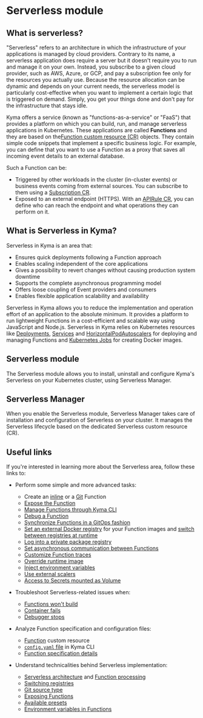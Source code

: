# Serverless module

## What is serverless?

"Serverless" refers to an architecture in which the infrastructure of your applications is managed by cloud providers. Contrary to its name, a serverless application does require a server but it doesn't require you to run and manage it on your own. Instead, you subscribe to a given cloud provider, such as AWS, Azure, or GCP, and pay a subscription fee only for the resources you actually use. Because the resource allocation can be dynamic and depends on your current needs, the serverless model is particularly cost-effective when you want to implement a certain logic that is triggered on demand. Simply, you get your things done and don't pay for the infrastructure that stays idle.

Kyma offers a service (known as "functions-as-a-service" or "FaaS") that provides a platform on which you can build, run, and manage serverless applications in Kubernetes. These applications are called **Functions** and they are based on the[Function custom resource (CR)](https://github.com/kyma-project/kyma/blob/main/docs/05-technical-reference/00-custom-resources/svls-01-function.md) objects. They contain simple code snippets that implement a specific business logic. For example, you can define that you want to use a Function as a proxy that saves all incoming event details to an external database.

Such a Function can be:

- Triggered by other workloads in the cluster (in-cluster events) or business events coming from external sources. You can subscribe to them using a [Subscription CR](https://github.com/kyma-project/kyma/blob/main/docs/05-technical-reference/00-custom-resources/evnt-01-subscription.md).
- Exposed to an external endpoint (HTTPS). With an [APIRule CR](https://github.com/kyma-project/kyma/blob/main/docs/05-technical-reference/00-custom-resources/apix-01-apirule.md), you can define who can reach the endpoint and what operations they can perform on it.

## What is Serverless in Kyma?

Serverless in Kyma is an area that:

- Ensures quick deployments following a Function approach
- Enables scaling independent of the core applications
- Gives a possibility to revert changes without causing production system downtime
- Supports the complete asynchronous programming model
- Offers loose coupling of Event providers and consumers
- Enables flexible application scalability and availability

Serverless in Kyma allows you to reduce the implementation and operation effort of an application to the absolute minimum. It provides a platform to run lightweight Functions in a cost-efficient and scalable way using JavaScript and Node.js. Serverless in Kyma relies on Kubernetes resources like [Deployments](https://kubernetes.io/docs/concepts/workloads/controllers/deployment/), [Services](https://kubernetes.io/docs/concepts/services-networking/service/) and [HorizontalPodAutoscalers](https://kubernetes.io/docs/tasks/run-application/horizontal-pod-autoscale/) for deploying and managing Functions and [Kubernetes Jobs](https://kubernetes.io/docs/concepts/workloads/controllers/jobs-run-to-completion/) for creating Docker images.

## Serverless module

The Serverless module allows you to install, uninstall and configure Kyma's Serverless on  your Kubernetes cluster, using Serverless Manager.

## Serverless Manager

When you enable the Serverless module, Serverless Manager takes care of installation and configuration of Serverless on your cluster. It manages the Serverless lifecycle based on the dedicated Serverless custom resource (CR).

## Useful links

If you're interested in learning more about the Serverless area, follow these links to:

- Perform some simple and more advanced tasks:

  - Create an [inline](/docs/user/03-10-create-inline-function.md) or a [Git](/docs/user/03-11-create-git-function.md) Function
  - [Expose the Function](/docs/user/03-20-expose-function.md)
  - [Manage Functions through Kyma CLI](/docs/user/03-30-manage-functions-with-kyma-cli.md)
  - [Debug a Function](/docs/user/03-40-debug-function.md)
  - [Synchronize Functions in a GitOps fashion](/docs/user/03-50-sync-function-with-gitops.md)
  - [Set an external Docker registry](/docs/user/03-60-set-external-registry.md) for your Function images and [switch between registries at runtime](/docs/user/03-70-switch-to-external-registry.md)
  - [Log into a private package registry](/docs/user/03-80-log-into-private-packages-registry.md)
  - [Set asynchronous communication between Functions](/docs/user/03-90-set-asynchronous-connection)
  - [Customize Function traces](/docs/user/03-100-customize-function-traces.md)
  - [Override runtime image](/docs/user/03-110-override-runtime-image.md)
  - [Inject environment variables](/docs/user/03-120-inject-envs.md)
  - [Use external scalers](/docs/user/03-130-use-external-scalers.md)
  - [Access to Secrets mounted as Volume](/docs/user/03-140-use-secret-mounts.md)

- Troubleshoot Serverless-related issues when:

   - [Functions won't build](https://github.com/kyma-project/kyma/blob/main/docs/04-operation-guides/troubleshooting/serverless/svls-01-cannot-build-functions.md)
   - [Container fails](https://github.com/kyma-project/kyma/blob/main/docs/04-operation-guides/troubleshooting/serverless/svls-02-failing-function-container.md)
   - [Debugger stops](https://github.com/kyma-project/kyma/blob/main/docs/04-operation-guides/troubleshooting/serverless/svls-03-function-debugger-in-strange-location.md)

- Analyze Function specification and configuration files:

  - [Function](../../../05-technical-reference/00-custom-resources/svls-01-function.md) custom resource
  - [`config.yaml` file](../../../05-technical-reference/svls-06-function-configuration-file.md) in Kyma CLI
  - [Function specification details](../../../05-technical-reference/svls-08-function-specification.md)

- Understand technicalities behind Serverless implementation:

  - [Serverless architecture](../../../05-technical-reference/00-architecture/svls-01-architecture.md) and [Function processing](../../../05-technical-reference/svls-02-function-processing-stages.md)
  - [Switching registries](../../../05-technical-reference/svls-03-switching-registries.md)
  - [Git source type](../../../05-technical-reference/svls-04-git-source-type.md)
  - [Exposing Functions](../../../05-technical-reference/svls-05-exposing-functions.md)
  - [Available presets](../../../05-technical-reference/svls-09-available-presets.md)
  - [Environment variables in Functions](../../../05-technical-reference/00-configuration-parameters/svls-02-environment-variables.md)